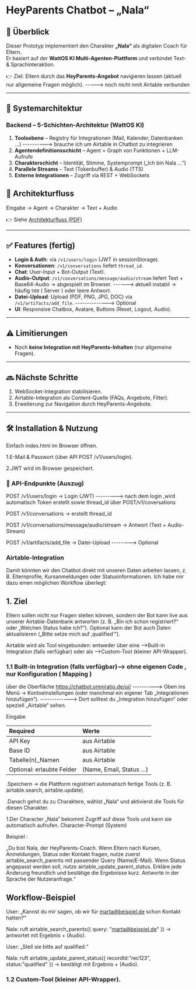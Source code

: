 # HeyParents Chatbot – „Nala“

## 🚀 Überblick
Dieser Prototyp implementiert den Charakter **„Nala“** als digitalen Coach für Eltern.  
Er basiert auf der **WattOS KI Multi-Agenten-Plattform** und verbindet Text- & Sprachinteraktion.  

👉 Ziel: Eltern durch das **HeyParents-Angebot** navigieren lassen (aktuell nur allgemeine Fragen möglich). -----> noch nicht nmit Airtable verbunden

---

## 🧩 Systemarchitektur

### Backend – 5-Schichten-Architektur (WattOS KI)
1. **Toolsebene** – Registry für Integrationen (Mail, Kalender, Datenbanken …)  ----------> brauche ich um Airtable in Chatbot zu integrieren
2. **Agentendefinitionsschicht** – Agent = Graph von Funktionen + LLM-Aufrufe  
3. **Charakterschicht** – Identität, Stimme, Systemprompt („Ich bin Nala …“)  
4. **Parallele Streams** – Text (Tokenbuffer) & Audio (TTS)  
5. **Externe Integrationen** – Zugriff via REST + WebSockets  

## 🔄 Architekturfluss

Eingabe → Agent → Charakter → Text + Audio

👉 Siehe [Architekturfluss (PDF)](Skizzirung.drawio.pdf)



---

## ✅ Features (fertig)
- **Login & Auth**: via `/v1/users/login` (JWT in sessionStorage).  
- **Konversationen**: `/v1/conversations` liefert `thread_id`.  
- **Chat**: User-Input + Bot-Output (Text).  
- **Audio-Output**: `/v1/conversations/message/audio/stream` liefert Text + Base64-Audio → abgespielt im Browser.    ------> aktuell instabil → häufig `500` ( Server ) oder leere Antwort. 
- **Datei-Upload**: Upload (PDF, PNG, JPG, DOC) via `/v1/artifacts/add_file`.    --------------> Optional
- **UI**: Responsive Chatbox, Avatare, Buttons (Reset, Logout, Audio).  

---

## ⚠️ Limitierungen 
- Noch **keine Integration mit HeyParents-Inhalten** (nur allgemeine Fragen).  

---

## 🔜 Nächste Schritte
1. WebSocket-Integration stabilisieren.  
2. Airtable-Integration als Content-Quelle (FAQs, Angebote, Filter).  
3. Erweiterung zur Navigation durch HeyParents-Angebote.   

---

## 🛠️ Installation & Nutzung
Einfach index.html im Browser öffnen.

1.E-Mail & Passwort (über API POST /v1/users/login).

2.JWT wird im Browser gespeichert.

### 📡 API-Endpunkte (Auszug)
POST /v1/users/login → Login (JWT) ---------> nach dem login ,wird automatisch Token erstellt sowie thread_id über POST/v1/coversations

POST /v1/conversations → erstellt thread_id

POST /v1/conversations/message/audio/stream → Antwort (Text + Audio-Stream)

POST /v1/artifacts/add_file → Datei-Upload   --------> Optional





### Airtable-Integration
Damit könnten wir den Chatbot direkt mit unseren Daten arbeiten lassen, z. B. Elternprofile, Kursanmeldungen oder Statusinformationen. Ich habe mir dazu einen möglichen Workflow überlegt:

## 1. Ziel
Eltern sollen nicht nur Fragen stellen können, sondern der Bot kann live aus unserer Airtable-Datenbank antworten (z. B. „Bin ich schon registriert?“ oder „Welchen Status habe ich?“).
Optional kann der Bot auch Daten aktualisieren („Bitte setze mich auf ‚qualified‘“).



Airtable wird als Tool eingebunden: entweder über eine -->Built-in Integration (falls verfügbar) oder als -->Custom-Tool (kleiner API-Wrapper).



### 1.1 Built-in Integration (falls verfügbar)--> ohne eigenen Code , nur Konfiguration ( Mapping )
über die Oberfläche https://chatbot.omniratio.de/ui/   ----------> Oben ins Menü → Kontoeinstellungen (oder manchmal ein eigener Tab „Integrationen hinzufügen“). ------------->   Dort solltest du „Integration hinzufügen“ oder speziell „Airtable“ sehen.

Eingabe

| Required      | Werte                  |
|:-----------|:------------------------|
| API Key    | aus Airtable       |
| Base ID | aus Airtable    |
| Tabelle(n)_Namen | aus Airtable       |
| Optional: erlaubte Felder | (Name, Email, Status …) |


.Speichern → die Plattform registriert automatisch fertige Tools (z. B. airtable.search, airtable.update).

.Danach gehst du zu Charaktere, wählst „Nala“ und aktivierst die Tools für diesen Charakter.


1.Der Character „Nala“ bekommt Zugriff auf diese Tools und kann sie automatisch aufrufen.
Character-Prompt (System)

Beispiel :

„Du bist Nala, der HeyParents-Coach.
Wenn Eltern nach Kursen, Anmeldungen, Status oder Kontakt fragen, nutze zuerst airtable_search_parents mit passender Query (Name/E-Mail). Wenn Status angepasst werden soll, nutze airtable_update_parent_status.
Erkläre jede Änderung freundlich und bestätige die Ergebnisse kurz. Antworte in der Sprache der Nutzeranfrage.“



## Workflow-Beispiel

User: „Kannst du mir sagen, ob wir für marta@beispiel.de
 schon Kontakt hatten?“

Nala: ruft airtable_search_parents({ query: "marta@beispiel.de" }) → antwortet mit Ergebnis + (Audio).

User: „Stell sie bitte auf qualified.“

Nala: ruft airtable_update_parent_status({ recordId:"rec123", status:"qualified" }) → bestätigt mit Ergebnis + (Audio).







### 1.2 Custom-Tool (kleiner API-Wrapper).
